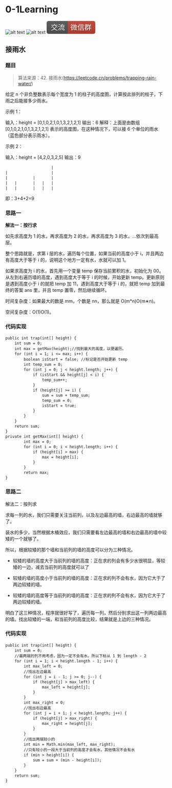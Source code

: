# 0-1Learning

![alt text](../../static/common/svg/luoxiaosheng.svg "公众号")
![alt text](../../static/common/svg/luoxiaosheng_learning.svg "学习")
![alt text](../../static/common/svg/luoxiaosheng_wechat.svg "微信")


## 接雨水

### 题目
> 算法来源：42. 接雨水(https://leetcode.cn/problems/trapping-rain-water/)

给定 n 个非负整数表示每个宽度为 1 的柱子的高度图，计算按此排列的柱子，下雨之后能接多少雨水。

示例 1：

输入：height = [0,1,0,2,1,0,1,3,2,1,2,1]
输出：6
解释：上面是由数组 [0,1,0,2,1,0,1,3,2,1,2,1] 表示的高度图，在这种情况下，可以接 6 个单位的雨水（蓝色部分表示雨水）。

示例 2：

输入：height = [4,2,0,3,2,5]
输出：9
```
                    |
|                   |
|           |       |
|   |       |   |   |
|   |       |   |   |
```
即：3+4+2=9 


### 思路一
**解法一：按行求**

如先求高度为 1 的水，再求高度为 2 的水，再求高度为 3 的水，...依次到最高层。

整个思路就是，求第 i 层的水，遍历每个位置，如果当前的高度小于 i，并且两边有高度大于等于 i 的，说明这个地方一定有水，水就可以加 1。

如果求高度为 i 的水，首先用一个变量 temp 保存当前累积的水，初始化为 00。从左到右遍历墙的高度，遇到高度大于等于 i 的时候，开始更新 temp。更新原则是遇到高度小于 i 的就把 temp 加 11，遇到高度大于等于 i 的，就把 temp 加到最终的答案 ans 里，并且 temp 置零，然后继续循环。

时间复杂度：如果最大的数是 mm，个数是 nn，那么就是 O(m*n)O(m∗n)。

空间复杂度：O(1)O(1)。

### 代码实现
```
public int trap(int[] height) {
    int sum = 0;
    int max = getMax(height);//找到最大的高度，以便遍历。
    for (int i = 1; i <= max; i++) {
        boolean isStart = false; //标记是否开始更新 temp
        int temp_sum = 0;
        for (int j = 0; j < height.length; j++) {
            if (isStart && height[j] < i) {
                temp_sum++;
            }
            if (height[j] >= i) {
                sum = sum + temp_sum;
                temp_sum = 0;
                isStart = true;
            }
        }
    }
    return sum;
}
private int getMax(int[] height) {
		int max = 0;
		for (int i = 0; i < height.length; i++) {
			if (height[i] > max) {
				max = height[i];
			}
		}
		return max;
}
```

### 思路二
解法二：按列求

求每一列的水，我们只需要关注当前列，以及左边最高的墙，右边最高的墙就够了。

装水的多少，当然根据木桶效应，我们只需要看左边最高的墙和右边最高的墙中较矮的一个就够了。

所以，根据较矮的那个墙和当前列的墙的高度可以分为三种情况。

- 较矮的墙的高度大于当前列的墙的高度：正在求的列会有多少水很明显，等较矮的一边，减去当前列的高度就可以了

- 较矮的墙的高度小于当前列的墙的高度：正在求的列不会有水，因为它大于了两边较矮的墙。

- 较矮的墙的高度等于当前列的墙的高度：正在求的列不会有水，因为它大于了两边较矮的墙。

明白了这三种情况，程序就很好写了，遍历每一列，然后分别求出这一列两边最高的墙。找出较矮的一端，和当前列的高度比较，结果就是上边的三种情况。

### 代码实现
```
public int trap(int[] height) {
    int sum = 0;
    //最两端的列不用考虑，因为一定不会有水。所以下标从 1 到 length - 2
    for (int i = 1; i < height.length - 1; i++) {
        int max_left = 0;
        //找出左边最高
        for (int j = i - 1; j >= 0; j--) {
            if (height[j] > max_left) {
                max_left = height[j];
            }
        }
        int max_right = 0;
        //找出右边最高
        for (int j = i + 1; j < height.length; j++) {
            if (height[j] > max_right) {
                max_right = height[j];
            }
        }
        //找出两端较小的
        int min = Math.min(max_left, max_right);
        //只有较小的一段大于当前列的高度才会有水，其他情况不会有水
        if (min > height[i]) {
            sum = sum + (min - height[i]);
        }
    }
    return sum;
}
```






